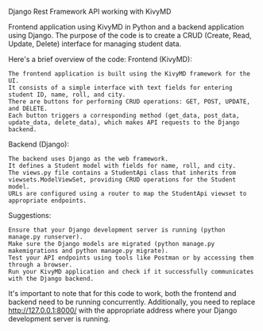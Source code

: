 Django Rest Framework API working with KivyMD

Frontend application using KivyMD in Python and a backend application using Django. The purpose of the code is to create a CRUD (Create, Read, Update, Delete) interface for managing student data.

Here's a brief overview of the code:
Frontend (KivyMD):

    The frontend application is built using the KivyMD framework for the UI.
    It consists of a simple interface with text fields for entering student ID, name, roll, and city.
    There are buttons for performing CRUD operations: GET, POST, UPDATE, and DELETE.
    Each button triggers a corresponding method (get_data, post_data, update_data, delete_data), which makes API requests to the Django backend.

Backend (Django):

    The backend uses Django as the web framework.
    It defines a Student model with fields for name, roll, and city.
    The views.py file contains a StudentApi class that inherits from viewsets.ModelViewSet, providing CRUD operations for the Student model.
    URLs are configured using a router to map the StudentApi viewset to appropriate endpoints.

Suggestions:

    Ensure that your Django development server is running (python manage.py runserver).
    Make sure the Django models are migrated (python manage.py makemigrations and python manage.py migrate).
    Test your API endpoints using tools like Postman or by accessing them through a browser.
    Run your KivyMD application and check if it successfully communicates with the Django backend.

It's important to note that for this code to work, both the frontend and backend need to be running concurrently. Additionally, you need to replace http://127.0.0.1:8000/ with the appropriate address where your Django development server is running.